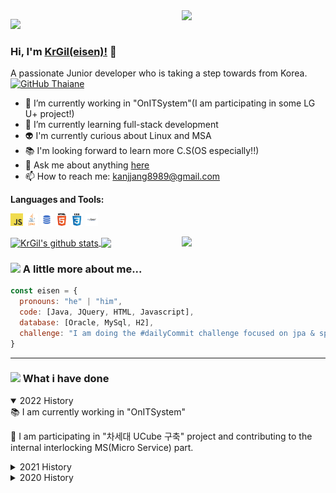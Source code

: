 <img align='right' src="https://media.giphy.com/media/eg4q8ka6zQuQ2qgKwe/source.gif" width="230">
</em></p>

<img src="https://media.giphy.com/media/mGcNjsfWAjY5AEZNw6/giphy.gif" width="50"></h2>
### Hi, I'm [KrGil(eisen)!](https://anuraghazra.github.io) 👋

A passionate Junior developer who is taking a step towards from Korea.
[![GitHub Thaiane](https://img.shields.io/github/followers/KrGil?label=follow&style=social)](https://github.com/KrGil)
- 🔭 I’m currently working in "OnITSystem"(I am participating in some LG U+ project!)
- 🌱 I’m currently learning full-stack development
- :alien: I'm currently curious about Linux and MSA
- 📚 I'm looking forward to learn more C.S(OS especially!!)
- 💬 Ask me about anything [here](https://github.com/KrGil/KrGil/issues)
- 📫 How to reach me: kanjjang8989@gmail.com

**Languages and Tools:**  

<code><img height="20" src="https://raw.githubusercontent.com/github/explore/80688e429a7d4ef2fca1e82350fe8e3517d3494d/topics/javascript/javascript.png"></code>
<code><img height="20" src="https://raw.githubusercontent.com/github/explore/80688e429a7d4ef2fca1e82350fe8e3517d3494d/topics/java/java.png"></code>
<code><img height="20" src="https://raw.githubusercontent.com/github/explore/80688e429a7d4ef2fca1e82350fe8e3517d3494d/topics/sql/sql.png"></code>
<code><img height="20" src="https://raw.githubusercontent.com/github/explore/5c058a388828bb5fde0bcafd4bc867b5bb3f26f3/topics/html/html.png"></code>
<code><img height="20" src="https://raw.githubusercontent.com/github/explore/5c058a388828bb5fde0bcafd4bc867b5bb3f26f3/topics/css/css.png"></code>
<code><img height="20" src="https://raw.githubusercontent.com/github/explore/80688e429a7d4ef2fca1e82350fe8e3517d3494d/topics/jquery/jquery.png"></code>    

<!--- 
  if you have forked this to use on your profile, 
  Change the `github-readme-stats.anuraghazra1.vercel.app` to `github-readme-stats.vercel.app` 
--->

<!-- Change the `github-readme-stats.anuraghazra1.vercel.app` to `github-readme-stats.vercel.app`  -->


<a href="https://github.com/KrGil">
  <img align="center" src="https://github-readme-stats.vercel.app/api?username=KrGil&show_icons=true&include_all_commits=true&theme=material-palenight" alt="KrGil's github stats" />
</a>
<a href="https://github.com/KrGil">
  <img align="center" src="https://github-readme-stats.vercel.app/api/top-langs/?username=KrGil&layout=compact&theme=material-palenight" />
</a>
<!--<img align='right' src="https://media.giphy.com/media/ieyl9zmCjO4b4t6qoY/giphy.gif" width="230">
</em></p> -->
<img align='right' src="https://media.giphy.com/media/mA1lWnH0loTFzWYoMl/source.gif" width="230">
</em></p>

### <img src="https://media.giphy.com/media/VgCDAzcKvsR6OM0uWg/giphy.gif" width="50"> A little more about me...  

```javascript
const eisen = {
  pronouns: "he" | "him",
  code: [Java, JQuery, HTML, Javascript],
  database: [Oracle, MySql, H2],
  challenge: "I am doing the #dailyCommit challenge focused on jpa & spring"
}
```
---

 ### <p><img src="https://media.giphy.com/media/WUlplcMpOCEmTGBtBW/giphy.gif" width="30"></em> What i have done</p> 
<details open>
  <summary>2022 History</summary>
  📚 I am currently working in "OnITSystem"
  
  🌱 I am participating in "차세대 UCube 구축" project and contributing to the internal interlocking MS(Micro Service) part.
</details>
<details markdown="1">
  <summary>2021 History</summary>
  <a href="https://github.com/ddit301/gaia">🌱 Project Gaia (2021.05.03~2021.06.28)</a><br/>
  <a href="https://github.com/DDITHelloWorld">🕹️ HelloWorld dditProject presentation (2021.03.08)</a><br/>
  📚 I worked in [Kaoni](https://www.kaoni.com/)
  I have contributed to the project called "AI기반 스마트 해양공단 사이트".
</details>
<details markdown="1">
  <summary>2020 History</summary>
  <a href="https://github.com/DDIDTeam1">🍱 javaFlex presentation (2020.12.31)</a><br/>
  <a href="https://github.com/KrGil/DDIT_JAVA">📚 Started leaning Full stack development (2020.11.16)</a><br/>
</details>
